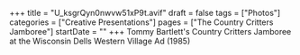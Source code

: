 +++
title = "U_ksgrQyn0nwvw51xP9t.avif"
draft = false
tags = ["Photos"]
categories = ["Creative Presentations"]
pages = ["The Country Critters Jamboree"]
startDate = ""
+++
Tommy Bartlett's Country Critters Jamboree at the Wisconsin Dells Western Village Ad (1985)
